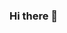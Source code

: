 ### Hi there 👋

<!--
**alpersanli/alpersanli** is a ✨ _special_ ✨ repository because its `README.md` (this file) appears on your GitHub profile.

Here are some ideas to get you started:

- 🔭 I’m currently working on ...
- 🌱 I’m currently learning ...
- 👯 I’m looking to collaborate on ...
- 🤔 I’m looking for help with ...
- 💬 Ask me about ...
- 📫 How to reach me: alpersanli16@gmail.com
- 😄 Pronouns: ...
- ⚡ Fun fact: ...
-->
